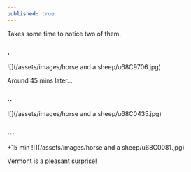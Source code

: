 ```yaml
---
published: true
---
```

Takes some time to notice two of them.
### .
![](/assets/images/horse and a sheep/u68C9706.jpg)

Around 45 mins later...
<!-- more --> 
###  ..
![](/assets/images/horse and a sheep/u68C0435.jpg)

### ...
+15 min
![](/assets/images/horse and a sheep/u68C0081.jpg)

Vermont is a pleasant surprise!

